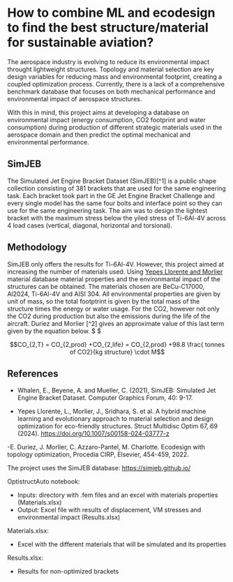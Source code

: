 <script type="text/javascript" async
  src="https://cdnjs.cloudflare.com/ajax/libs/mathjax/2.7.7/MathJax.js?config=TeX-MML-AM_CHTML">
</script>

# How to combine ML and ecodesign to find the best structure/material for sustainable aviation?

The aerospace industry is evolving to reduce its environmental impact throught lightweight structures. Topology and material selection are key design variables for reducing mass and environmental footprint, creating a coupled optimization process.
Currently, there is a lack of a comprehensive benchmark database that focuses on both mechanical performance and environmental impact of aerospace structures.

With this in mind, this project aims at developing a database on environmental impact (energy consumption, CO2 footprint and water consumption) during production of different strategic materials used in the aerospace domain and then predict the optimal mechanical and environmental performance.


## SimJEB

The Simulated Jet Engine Bracket Dataset (SimJEB)[^1] is a public shape collection consisting of 381 brackets that are used for the same engineering task. Each bracket took part in the GE Jet Engine Bracket Challenge and every single model has the same four bolts and interface point so they can use for the same engineering task. The aim was to design the lightest bracket with the maximum stress below the yiled stress of Ti-6Al-4V across 4 load cases (vertical, diagonal, horizontal and torsional). 

## Methodology 

SimJEB only offers the results for Ti-6Al-4V. However, this project aimed at increasing the number of materials used. Using [Yepes Llorente and Morlier](https://github.com/mid2SUPAERO/HybML-EvoMatDesEco/) material database material properties and the environmantal impact of the structures can be obtained. The materials chosen are BeCu-C17000, Al2024, Ti-6Al-4V and AISI 304. All environmental properties are given by unit of mass, so the total footptrint is given by the total mass of the structure times the energy or water usage. For the CO2, however not only the CO2 during production but also the emissions during the life of the aircraft. Duriez and Morlier [^2] gives an approximate value of this last term given by the equation below.
$  $ 




```math
CO_{2,T} = CO_{2,prod} +CO_{2,life} = CO_{2,prod} +98.8 \frac{ tonnes of CO2}{kg structure} \cdot M
```










## References 

- Whalen, E., Beyene, A. and Mueller, C. (2021), SimJEB: Simulated Jet Engine Bracket Dataset. Computer Graphics Forum, 40: 9-17.

- Yepes Llorente, L., Morlier, J., Sridhara, S. et al. A hybrid machine learning and evolutionary approach to material selection and design optimization for eco-friendly structures. Struct Multidisc Optim 67, 69 (2024). https://doi.org/10.1007/s00158-024-03777-z

-E. Duriez, J. Morlier, C. Azzaro-Pantel, M. Charlotte. Ecodesign with topology optimization, Procedia CIRP, Elsevier, 454-459, 2022.





The project uses the SimJEB database: https://simjeb.github.io/

OptistructAuto notebook: 
  - Inputs: directory with .fem files and an excel with materials properties (Materials.xlsx)
  - Output: Excel file with results of displacement, VM stresses and environmental impact (Results.xlsx)

Materials.xlsx:
  - Excel with the different materials that will be simulated and its properties

Results.xlsx: 
  - Results for non-optimized brackets
